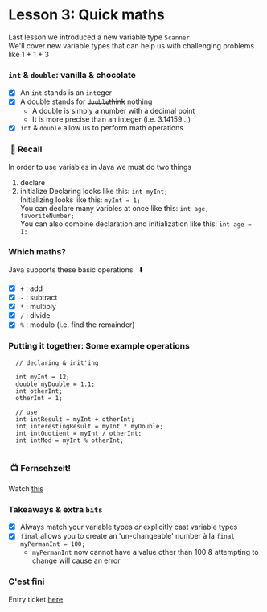 # Lesson 3: Quick maths
Last lesson we introduced a new variable type `Scanner`\
We'll cover new variable types that can help us with challenging problems like 1 + 1 + 3

### `int` & `double`: vanilla & chocolate
  - [x] An `int` stands is an `int`eger
  - [x] A double stands for ~~`double`think~~ nothing
    - A double is simply a number with a decimal point
    - It is more precise than an integer (i.e. 3.14159...)
  - [x] `int` & `double` allow us to perform math operations

### &nbsp;:thought_balloon: Recall
In order to use variables in Java we must do two things
  1. declare
  2. initialize
Declaring looks like this: `int myInt;`\
Initializing looks like this: `myInt = 1;`\
You can declare many varibles at once like this: `int age, favoriteNumber;`\
You can also combine declaration and initialization like this: `int age = 1;`


### Which maths?
Java supports these basic operations &nbsp; :arrow_down:
  - [x] `+` : add
  - [x] `-` : subtract
  - [x] `*` : multiply
  - [x] `/` : divide
  - [x] `%` : modulo (i.e. find the remainder)

### Putting it together: Some example operations
```
  // declaring & init'ing 
  
  int myInt = 12;
  double myDouble = 1.1;
  int otherInt;
  otherInt = 1;
  
  // use
  int intResult = myInt + otherInt;
  int interestingResult = myInt * myDouble;
  int intQuotient = myInt / otherInt;
  int intMod = myInt % otherInt;
  
```

### &nbsp;:tv: Fernsehzeit!
Watch [this](https://themadeiraschool.sharepoint.com/sites/IntrotoCS/Shared%20Documents/General/Videos/lesson6Video1.mov)

### Takeaways & extra `bits`
   - [x] Always match your variable types _or_ explicitly cast variable types
   - [x] `final` allows you to create an 'un-changeable' number à la `final myPermanInt = 100;`
      - `myPermanInt` now cannot have a value other than 100 & attempting to change will cause an error
    
### C'est fini
Entry ticket [here](https://forms.office.com/Pages/ResponsePage.aspx?id=P9fbuiFvgkyZJ5ogeV5C0bXAAGShYuhAq0O_bKHZJnxUMlJMWERZMUhNTTBXWDlaVkFYNDdDMDJNRSQlQCN0PWcu)
   
 
 
